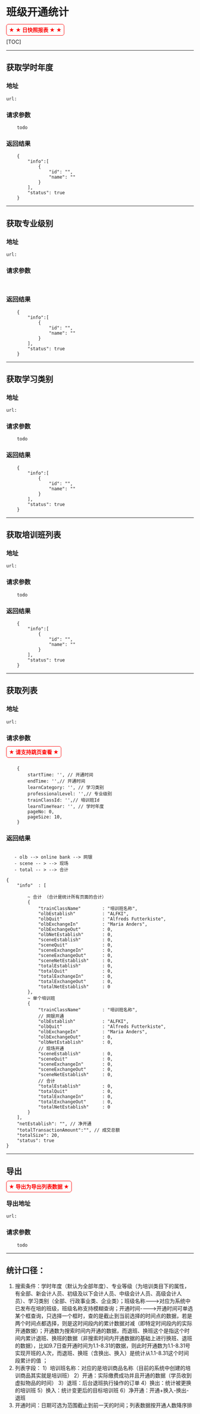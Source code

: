 # 班级开通统计

<span style="color:red;font-weight:bold;padding: 6px;border-radius:6px;border: 1px solid;">★ ★ 日快照报表 ★ ★ </span>

[TOC]

------------------------------------------

## 获取学时年度

### 地址
`url:`

### 请求参数

````
	todo
````

### 返回结果

````
	{
		"info":[
			{
				"id": "",
				"name": ""
			}
		],
		"status": true
	}
````

------------------------------------------

## 获取专业级别

### 地址
`url:`

### 请求参数

````
	
````

### 返回结果

````
	{
		"info":[
			{
				"id": "",
				"name": ""
			}
		],
		"status": true
	}
````

------------------------------------------

## 获取学习类别

### 地址
`url:`

### 请求参数

````
	todo
````

### 返回结果

````
	{
		"info":[
			{
				"id": "",
				"name": ""
			}
		],
		"status": true
	}
````

------------------------------------------

## 获取培训班列表

### 地址
`url:`

### 请求参数

````
	todo
````

### 返回结果

````
	{
		"info":[
			{
				"id": "",
				"name": ""
			}
		],
		"status": true
	}
````

------------------------------------------

## 获取列表

### 地址
`url:`
### 请求参数

<span style="color:red;font-weight:bold;padding: 6px;border-radius:6px;border: 1px solid;"> ★ 请支持跳页查看 ★  </span>

````

	{
		startTime: '', // 开通时间
		endTime: '',// 开通时间
		learnCategory: '', // 学习类别
		professionalLevel: '',// 专业级别
	    trainClassId: '',// 培训班Id
		learnTimeYear: '', // 学时年度
		pageNo: 0,
		pageSize: 10,
	}

````

### 返回结果
````

   - olb --> online bank --> 网银
   - scene -- > --> 现场
   - total -- > --> 合计

{
    "info"  : [

        ~ 合计 （合计是统计所有页面的合计）
        {
            "trainClassName"        : "培训班名称",
            "olbEstablish"          : "ALFKI",
            "olbQuit"               : "Alfreds Futterkiste",
            "olbExchangeIn"         : "Maria Anders",
            "olbExchangeOut"        : 0,
            "olbNetEstablish"       : 0,
            "sceneEstablish"        : 0,
            "sceneQuit"             : 0,
            "sceneExchangeIn"       : 0,
            "sceneExchangeOut"      : 0,
            "sceneNetEstablish"     : 0,
            "totalEstablish"        : 0,
            "totalQuit"             : 0,
            "totalExchangeIn"       : 0,
            "totalExchangeOut"      : 0,
            "totalNetEstablish"     : 0
        },
        ~ 单个培训班
        {
            "trainClassName"        : "培训班名称",
			// 网银开通
            "olbEstablish"          : "ALFKI",
            "olbQuit"               : "Alfreds Futterkiste",
            "olbExchangeIn"         : "Maria Anders",
            "olbExchangeOut"        : 0,
            "olbNetEstablish"       : 0,
			// 现场开通
            "sceneEstablish"        : 0,
            "sceneQuit"             : 0,
            "sceneExchangeIn"       : 0,
            "sceneExchangeOut"      : 0,
            "sceneNetEstablish"     : 0,
            // 合计
            "totalEstablish"        : 0,
            "totalQuit"             : 0,
            "totalExchangeIn"       : 0,
            "totalExchangeOut"      : 0,
            "totalNetEstablish"     : 0
        }
    ],
    "netEstablish": "", // 净开通
    "totalTransactionAmount":"", // 成交总额
    "totalSize": 20,
    "status": true
}

````

------------------------------------------

## 导出


<span style="color:red;font-weight:bold;padding: 6px;border-radius:6px;border: 1px solid;"> ★ 导出为导出列表数据 ★  </span>


### 导出地址


`url: `

### 请求参数

````
	todo
````

------------------------------------------

## 统计口径：
1.  搜索条件：学时年度（默认为全部年度）、专业等级（为培训类目下的属性，有全部、新会计人员、初级及以下会计人员、中级会计人员、高级会计人员）、学习类别（全部、行政事业类、企业类）；班级名称--->对应为系统中已发布在培的班级，班级名称支持模糊查询；开通时间---->开通时间可单选某个框查询，只选择一个框时，查的是截止到当前选择的时间点的数据，若是两个时间点都选择，则是这时间段内的累计数据对减（即特定时间段内的实际开通数据）；开通数为搜索时间内开通的数据，而退班、换班这个是指这个时间内累计退班、换班的数据（非搜索时间内开通数据的基础上进行换班、退班的数据），比如9.7日查开通时间为1.1-8.31的数据，则此时开通数为1.1-8.31号实现开班的人次，而退班、换班（含换出、换入）是统计从1.1-8.31这个时间段累计的值 ；
2.  列表字段：
	1）培训班名称：对应的是培训商品名称（目前的系统中创建的培训商品其实就是培训班）
	2）开通：实际缴费成功并且开通的数据（学员收到虚拟物品的时间）
	3）退班：后台退班执行操作的订单
	4）换出：统计被更换的培训班
	5）换入：统计变更后的目标培训班
	6）净开通：开通+换入-换出-退班
3. 开通时间：日期可选为范围截止到前一天的时间；列表数据按开通人数降序排


